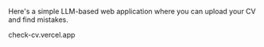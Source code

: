 Here's a simple LLM-based web application where you can upload your CV and find mistakes.

check-cv.vercel.app




 
 
